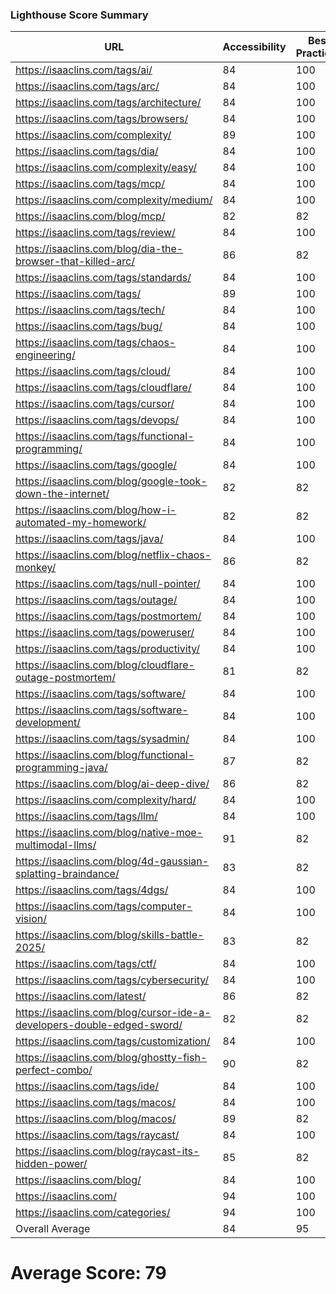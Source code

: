 ### Lighthouse Score Summary
| URL | Accessibility | Best Practices | Performance | SEO |
|-----|---------------|----------------|-------------|-----|
| https://isaaclins.com/tags/ai/ | 84 | 100 | 32 | 90 |
| https://isaaclins.com/tags/arc/ | 84 | 100 | 47 | 90 |
| https://isaaclins.com/tags/architecture/ | 84 | 100 | 48 | 90 |
| https://isaaclins.com/tags/browsers/ | 84 | 100 | 47 | 90 |
| https://isaaclins.com/complexity/ | 89 | 100 | 47 | 90 |
| https://isaaclins.com/tags/dia/ | 84 | 100 | 47 | 90 |
| https://isaaclins.com/complexity/easy/ | 84 | 100 | 47 | 90 |
| https://isaaclins.com/tags/mcp/ | 84 | 100 | 47 | 90 |
| https://isaaclins.com/complexity/medium/ | 84 | 100 | 48 | 90 |
| https://isaaclins.com/blog/mcp/ | 82 | 82 | 32 | 100 |
| https://isaaclins.com/tags/review/ | 84 | 100 | 48 | 90 |
| https://isaaclins.com/blog/dia-the-browser-that-killed-arc/ | 86 | 82 | 43 | 100 |
| https://isaaclins.com/tags/standards/ | 84 | 100 | 48 | 90 |
| https://isaaclins.com/tags/ | 89 | 100 | 47 | 90 |
| https://isaaclins.com/tags/tech/ | 84 | 100 | 48 | 90 |
| https://isaaclins.com/tags/bug/ | 84 | 100 | 47 | 90 |
| https://isaaclins.com/tags/chaos-engineering/ | 84 | 100 | 47 | 90 |
| https://isaaclins.com/tags/cloud/ | 84 | 100 | 47 | 90 |
| https://isaaclins.com/tags/cloudflare/ | 84 | 100 | 47 | 90 |
| https://isaaclins.com/tags/cursor/ | 84 | 100 | 47 | 90 |
| https://isaaclins.com/tags/devops/ | 84 | 100 | 47 | 90 |
| https://isaaclins.com/tags/functional-programming/ | 84 | 100 | 47 | 90 |
| https://isaaclins.com/tags/google/ | 84 | 100 | 47 | 90 |
| https://isaaclins.com/blog/google-took-down-the-internet/ | 82 | 82 | 37 | 100 |
| https://isaaclins.com/blog/how-i-automated-my-homework/ | 82 | 82 | 41 | 100 |
| https://isaaclins.com/tags/java/ | 84 | 100 | 47 | 90 |
| https://isaaclins.com/blog/netflix-chaos-monkey/ | 86 | 82 | 39 | 100 |
| https://isaaclins.com/tags/null-pointer/ | 84 | 100 | 48 | 90 |
| https://isaaclins.com/tags/outage/ | 84 | 100 | 47 | 90 |
| https://isaaclins.com/tags/postmortem/ | 84 | 100 | 47 | 90 |
| https://isaaclins.com/tags/poweruser/ | 84 | 100 | 48 | 90 |
| https://isaaclins.com/tags/productivity/ | 84 | 100 | 47 | 90 |
| https://isaaclins.com/blog/cloudflare-outage-postmortem/ | 81 | 82 | 42 | 100 |
| https://isaaclins.com/tags/software/ | 84 | 100 | 47 | 90 |
| https://isaaclins.com/tags/software-development/ | 84 | 100 | 47 | 90 |
| https://isaaclins.com/tags/sysadmin/ | 84 | 100 | 47 | 90 |
| https://isaaclins.com/blog/functional-programming-java/ | 87 | 82 | 43 | 100 |
| https://isaaclins.com/blog/ai-deep-dive/ | 86 | 82 | 34 | 100 |
| https://isaaclins.com/complexity/hard/ | 84 | 100 | 47 | 90 |
| https://isaaclins.com/tags/llm/ | 84 | 100 | 47 | 90 |
| https://isaaclins.com/blog/native-moe-multimodal-llms/ | 91 | 82 | 41 | 100 |
| https://isaaclins.com/blog/4d-gaussian-splatting-braindance/ | 83 | 82 | 44 | 100 |
| https://isaaclins.com/tags/4dgs/ | 84 | 100 | 47 | 90 |
| https://isaaclins.com/tags/computer-vision/ | 84 | 100 | 47 | 90 |
| https://isaaclins.com/blog/skills-battle-2025/ | 83 | 82 | 44 | 100 |
| https://isaaclins.com/tags/ctf/ | 84 | 100 | 47 | 90 |
| https://isaaclins.com/tags/cybersecurity/ | 84 | 100 | 47 | 90 |
| https://isaaclins.com/latest/ | 86 | 82 | 43 | 100 |
| https://isaaclins.com/blog/cursor-ide-a-developers-double-edged-sword/ | 82 | 82 | 47 | 100 |
| https://isaaclins.com/tags/customization/ | 84 | 100 | 47 | 90 |
| https://isaaclins.com/blog/ghostty-fish-perfect-combo/ | 90 | 82 | 46 | 100 |
| https://isaaclins.com/tags/ide/ | 84 | 100 | 47 | 90 |
| https://isaaclins.com/tags/macos/ | 84 | 100 | 47 | 90 |
| https://isaaclins.com/blog/macos/ | 89 | 82 | 47 | 100 |
| https://isaaclins.com/tags/raycast/ | 84 | 100 | 47 | 90 |
| https://isaaclins.com/blog/raycast-its-hidden-power/ | 85 | 82 | 46 | 100 |
| https://isaaclins.com/blog/ | 84 | 100 | 47 | 90 |
| https://isaaclins.com/ | 94 | 100 | 47 | 80 |
| https://isaaclins.com/categories/ | 94 | 100 | 47 | 90 |
| Overall Average | 84 | 95 | 45 | 92 |

# Average Score: 79
